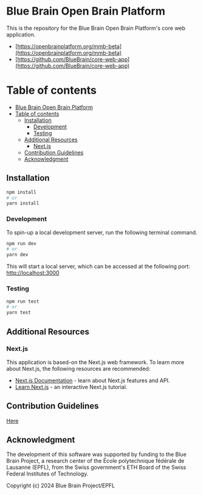 # Blue Brain Open Brain Platform

This is the repository for the Blue Brain Open Brain Platform's core web application.

- [https://openbrainplatform.org/mmb-beta](https://openbrainplatform.org/mmb-beta)
- [https://github.com/BlueBrain/core-web-app](https://github.com/BlueBrain/core-web-app)

# Table of contents


- [Blue Brain Open Brain Platform](#blue-brain-open-brain-platform)
- [Table of contents](#table-of-contents)
  - [Installation](#installation)
    - [Development](#development)
    - [Testing](#testing)
  - [Additional Resources](#additional-resources)
    - [Next.js](#nextjs)
  - [Contribution Guidelines](#contribution-guidelines)
  - [Acknowledgment](#acknowledgment)


## Installation

```bash
npm install
# or
yarn install
```

### Development

To spin-up a local development server, run the following terminal command.

```bash
npm run dev
# or
yarn dev
```

This will start a local server, which can be accessed at the following port: [http://localhost:3000](http://localhost:3000)

### Testing

```bash
npm run test
# or
yarn test
```

## Additional Resources

### Next.js

This application is based-on the Next.js web framework. To learn more about Next.js, the following resources are recommended:

- [Next.js Documentation](https://nextjs.org/docs) - learn about Next.js features and API.
- [Learn Next.js](https://nextjs.org/learn) - an interactive Next.js tutorial.

## Contribution Guidelines

[Here](./CONTRIBUTING.md)

## Acknowledgment

The development of this software was supported by funding to the Blue Brain Project, a research center of the École polytechnique fédérale de Lausanne (EPFL), from the Swiss government's ETH Board of the Swiss Federal Institutes of Technology.

Copyright (c) 2024 Blue Brain Project/EPFL
